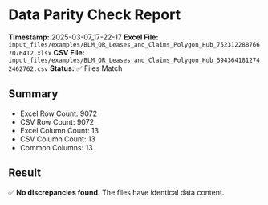 # Data Parity Check Report
**Timestamp:** 2025-03-07_17-22-17
**Excel File:** `input_files/examples/BLM_OR_Leases_and_Claims_Polygon_Hub_7523122887667076412.xlsx`
**CSV File:** `input_files/examples/BLM_OR_Leases_and_Claims_Polygon_Hub_5943641812742462762.csv`
**Status:** ✅ Files Match

## Summary
- Excel Row Count: 9072
- CSV Row Count: 9072
- Excel Column Count: 13
- CSV Column Count: 13
- Common Columns: 13

## Result
✅ **No discrepancies found.** The files have identical data content.
